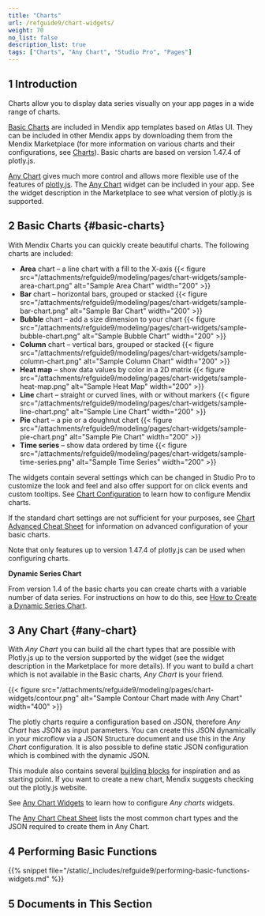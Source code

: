 ```yaml
---
title: "Charts"
url: /refguide9/chart-widgets/
weight: 70
no_list: false
description_list: true 
tags: ["Charts", "Any Chart", "Studio Pro", "Pages"]
---
```


## 1 Introduction

Charts allow you to display data series visually on your app pages in a wide range of charts.

[Basic Charts](#basic-charts) are included in Mendix app templates based on Atlas UI. They can be included in other Mendix apps by downloading them from the Mendix Marketplace (for more information on various charts and their configurations, see [Charts](/appstore/widgets/charts/)). Basic charts are based on version 1.47.4 of plotly.js.

[Any Chart](#any-chart) gives much more control and allows more flexible use of the features of [plotly.js](https://plot.ly/). The [Any Chart](/appstore/modules/any-chart/) widget can be included in your app. See the widget description in the Marketplace to see what version of plotly.js is supported.

## 2 Basic Charts {#basic-charts}

With Mendix Charts you can quickly create beautiful charts. The following charts are included:

* **Area** chart – a line chart with a fill to the X-axis {{< figure src="/attachments/refguide9/modeling/pages/chart-widgets/sample-area-chart.png" alt="Sample Area Chart"   width="200"  >}}
* **Bar** chart – horizontal bars, grouped or stacked {{< figure src="/attachments/refguide9/modeling/pages/chart-widgets/sample-bar-chart.png" alt="Sample Bar Chart" width="200" >}}
* **Bubble** chart – add a size dimension to your chart {{< figure src="/attachments/refguide9/modeling/pages/chart-widgets/sample-bubble-chart.png" alt="Sample Bubble Chart" width="200" >}}
* **Column** chart – vertical bars, grouped or stacked {{< figure src="/attachments/refguide9/modeling/pages/chart-widgets/sample-column-chart.png" alt="Sample Column Chart" width="200" >}}
* **Heat map** – show data values by color in a 2D matrix {{< figure src="/attachments/refguide9/modeling/pages/chart-widgets/sample-heat-map.png" alt="Sample Heat Map" width="200" >}}
* **Line** chart – straight or curved lines, with or without markers {{< figure src="/attachments/refguide9/modeling/pages/chart-widgets/sample-line-chart.png" alt="Sample Line Chart" width="200" >}}
* **Pie** chart – a pie or a doughnut chart {{< figure src="/attachments/refguide9/modeling/pages/chart-widgets/sample-pie-chart.png" alt="Sample Pie Chart" width="200" >}}
* **Time series** – show data ordered by time {{< figure src="/attachments/refguide9/modeling/pages/chart-widgets/sample-time-series.png" alt="Sample Time Series" width="200" >}}

The widgets contain several settings which can be changed in Studio Pro to customize the look and feel and also offer support for on click events and custom tooltips. See [Chart Configuration](/refguide9/charts-configuration/) to learn how to configure Mendix charts.

If the standard chart settings are not sufficient for your purposes, see [Chart Advanced Cheat Sheet](/refguide9/charts-advanced-cheat-sheet/) for information on advanced configuration of your basic charts.

Note that only features up to version 1.47.4 of plotly.js can be used when configuring charts.

**Dynamic Series Chart**

From version 1.4 of the basic charts you can create charts with a variable number of data series. For instructions on how to do this, see [How to Create a Dynamic Series Chart](/appstore/widgets/charts-dynamic-series/).

## 3 Any Chart {#any-chart}

With *Any Chart* you can build all the chart types that are possible with Plotly.js up to the version supported by the widget (see the widget description in the Marketplace for more details). If you want to build a chart which is not available in the Basic charts, *Any Chart* is your friend.

{{< figure src="/attachments/refguide9/modeling/pages/chart-widgets/contour.png" alt="Sample Contour Chart made with Any Chart"   width="400"  >}}

The plotly charts require a configuration based on JSON, therefore *Any Chart* has JSON as input parameters. You can create this JSON dynamically in your microflow via a JSON Structure document and use this in the *Any Chart* configuration. It is also possible to define static JSON configuration which is combined with the dynamic JSON.

This module also contains several [building blocks](/refguide9/charts-any-building-blocks/) for inspiration and as starting point. If you want to create a new chart, Mendix suggests checking out the plotly.js website.

See [Any Chart Widgets](/refguide9/charts-any-configuration/) to learn how to configure *Any charts* widgets.

The [Any Chart Cheat Sheet](/refguide9/charts-any-cheat-sheet/) lists the most common chart types and the JSON required to create them in Any Chart.

## 4 Performing Basic Functions

{{% snippet file="/static/_includes/refguide9/performing-basic-functions-widgets.md" %}}

## 5 Documents in This Section
